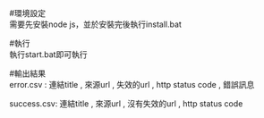 #環境設定  
需要先安裝node js，並於安裝完後執行install.bat

#執行  
執行start.bat即可執行

#輸出結果  
error.csv :
連結title , 來源url , 失效的url , http status code , 錯誤訊息

success.csv:
連結title , 來源url , 沒有失效的url , http status code